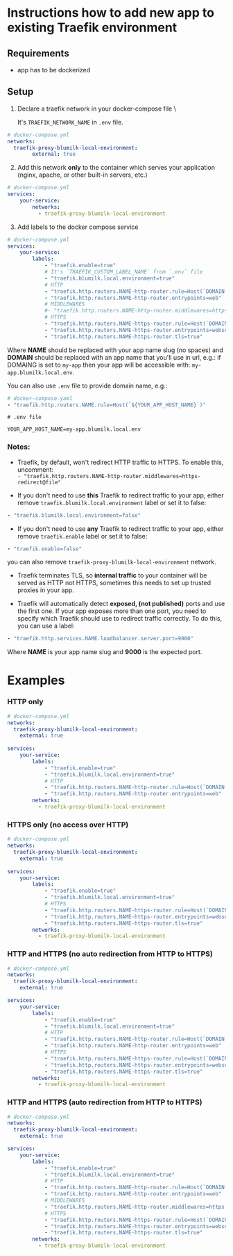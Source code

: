 # Instructions how to add new app to existing Traefik environment

## Requirements

- app has to be dockerized

## Setup

1. Declare a traefik network in your docker-compose file \

    It's `TRAEFIK_NETWORK_NAME` in `.env` file.
```yaml
# docker-compose.yml
networks:
  traefik-proxy-blumilk-local-environment:
        external: true
```

2. Add this network **only** to the container which serves your application (nginx, apache, or other built-in servers, etc.)

```yaml
# docker-compose.yml
services:
    your-service:
        networks:
          - traefik-proxy-blumilk-local-environment
```

3. Add labels to the docker compose service

```yaml
# docker-compose.yml
services:
    your-service:
        labels:
            - "traefik.enable=true"
            # It's `TRAEFIK_CUSTOM_LABEL_NAME` from `.env` file
            - "traefik.blumilk.local.environment=true"
            # HTTP
            - "traefik.http.routers.NAME-http-router.rule=Host(`DOMAIN.blumilk.local.env`)"
            - "traefik.http.routers.NAME-http-router.entrypoints=web"
            # MIDDLEWARES
            #- "traefik.http.routers.NAME-http-router.middlewares=https-redirect@file"
            # HTTPS
            - "traefik.http.routers.NAME-https-router.rule=Host(`DOMAIN.blumilk.local.env`)"
            - "traefik.http.routers.NAME-https-router.entrypoints=websecure"
            - "traefik.http.routers.NAME-https-router.tls=true"        
```

Where **NAME** should be replaced with your app name slug (no spaces) and **DOMAIN** should be replaced with an app name that you'll use in url, e.g.: if DOMAING is set to `my-app` then your app will be accessible with: `my-app.blumilk.local.env`.

You can also use `.env` file to provide domain name, e.g.:

```yaml
# docker-compose.yaml
- "traefik.http.routers.NAME.rule=Host(`${YOUR_APP_HOST_NAME}`)"
```

```dotenv
# .env file

YOUR_APP_HOST_NAME=my-app.blumilk.local.env
```

### Notes:

- Traefik, by default, won't redirect HTTP traffic to HTTPS. To enable this, uncomment:\
`- "traefik.http.routers.NAME-http-router.middlewares=https-redirect@file"`

- If you don't need to use **this** Traefik to redirect traffic to your app, either remove `traefik.blumilk.local.environment` label or set it to false:

```yaml
- "traefik.blumilk.local.environment=false"
```

- If you don't need to use **any** Traefik to redirect traffic to your app, either remove `traefik.enable` label or set it to false:
```yaml
- "traefik.enable=false"
```

you can also remove `traefik-proxy-blumilk-local-environment` network.

- Traefik terminates TLS, so **internal traffic** to your container will be served as HTTP not HTTPS, sometimes this needs to set up trusted proxies in your app.

- Traefik will automatically detect **exposed, (not published)** ports and use the first one. If your app exposes more than one port, you need to specify which Traefik should use to redirect traffic correctly. To do this, you can use a label:

```yaml
- "traefik.http.services.NAME.loadbalancer.server.port=9000"
```

Where **NAME** is your app name slug and **9000** is the expected port.

# Examples

### HTTP only

```yaml
# docker-compose.yml
networks:
  traefik-proxy-blumilk-local-environment:
    external: true
    
services:
    your-service:
        labels:
            - "traefik.enable=true"
            - "traefik.blumilk.local.environment=true"
            # HTTP
            - "traefik.http.routers.NAME-http-router.rule=Host(`DOMAIN.blumilk.local.env`)"
            - "traefik.http.routers.NAME-http-router.entrypoints=web"         
        networks:
          - traefik-proxy-blumilk-local-environment
```

### HTTPS only (no access over HTTP)

```yaml
# docker-compose.yml
networks:
  traefik-proxy-blumilk-local-environment:
    external: true
    
services:
    your-service:
        labels:
            - "traefik.enable=true"
            - "traefik.blumilk.local.environment=true"
            # HTTPS
            - "traefik.http.routers.NAME-https-router.rule=Host(`DOMAIN.blumilk.local.env`)"
            - "traefik.http.routers.NAME-https-router.entrypoints=websecure"
            - "traefik.http.routers.NAME-https-router.tls=true"
        networks:
          - traefik-proxy-blumilk-local-environment
```

### HTTP and HTTPS (no auto redirection from HTTP to HTTPS)

```yaml
# docker-compose.yml
networks:
  traefik-proxy-blumilk-local-environment:
    external: true

services:
    your-service:
        labels:
            - "traefik.enable=true"
            - "traefik.blumilk.local.environment=true"
            # HTTP
            - "traefik.http.routers.NAME-http-router.rule=Host(`DOMAIN.blumilk.local.env`)"
            - "traefik.http.routers.NAME-http-router.entrypoints=web"         
            # HTTPS
            - "traefik.http.routers.NAME-https-router.rule=Host(`DOMAIN.blumilk.local.env`)"
            - "traefik.http.routers.NAME-https-router.entrypoints=websecure"
            - "traefik.http.routers.NAME-https-router.tls=true"  
        networks:
          - traefik-proxy-blumilk-local-environment
```

### HTTP and HTTPS (auto redirection from HTTP to HTTPS)

```yaml
# docker-compose.yml
networks:
  traefik-proxy-blumilk-local-environment:
    external: true

services:
    your-service:
        labels:
            - "traefik.enable=true"
            - "traefik.blumilk.local.environment=true"
            # HTTP
            - "traefik.http.routers.NAME-http-router.rule=Host(`DOMAIN.blumilk.local.env`)"
            - "traefik.http.routers.NAME-http-router.entrypoints=web"
            # MIDDLEWARES
            - "traefik.http.routers.NAME-http-router.middlewares=https-redirect@file"
            # HTTPS
            - "traefik.http.routers.NAME-https-router.rule=Host(`DOMAIN.blumilk.local.env`)"
            - "traefik.http.routers.NAME-https-router.entrypoints=websecure"
            - "traefik.http.routers.NAME-https-router.tls=true"        
        networks:
          - traefik-proxy-blumilk-local-environment
```
